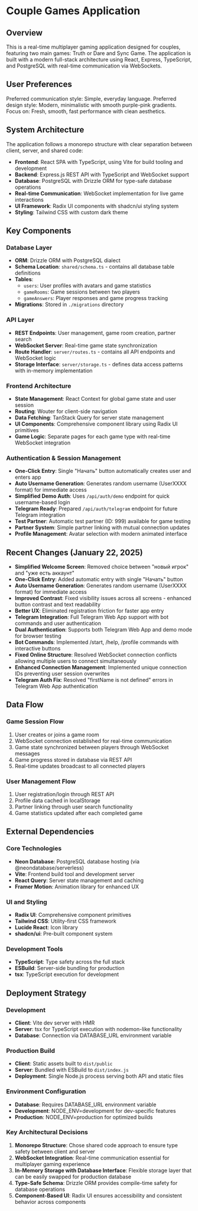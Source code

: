 # Couple Games Application

## Overview

This is a real-time multiplayer gaming application designed for couples, featuring two main games: Truth or Dare and Sync Game. The application is built with a modern full-stack architecture using React, Express, TypeScript, and PostgreSQL with real-time communication via WebSockets.

## User Preferences

Preferred communication style: Simple, everyday language.
Preferred design style: Modern, minimalistic with smooth purple-pink gradients.
Focus on: Fresh, smooth, fast performance with clean aesthetics.

## System Architecture

The application follows a monorepo structure with clear separation between client, server, and shared code:

- **Frontend**: React SPA with TypeScript, using Vite for build tooling and development
- **Backend**: Express.js REST API with TypeScript and WebSocket support
- **Database**: PostgreSQL with Drizzle ORM for type-safe database operations
- **Real-time Communication**: WebSocket implementation for live game interactions
- **UI Framework**: Radix UI components with shadcn/ui styling system
- **Styling**: Tailwind CSS with custom dark theme

## Key Components

### Database Layer
- **ORM**: Drizzle ORM with PostgreSQL dialect
- **Schema Location**: `shared/schema.ts` - contains all database table definitions
- **Tables**:
  - `users`: User profiles with avatars and game statistics
  - `gameRooms`: Game sessions between two players
  - `gameAnswers`: Player responses and game progress tracking
- **Migrations**: Stored in `./migrations` directory

### API Layer
- **REST Endpoints**: User management, game room creation, partner search
- **WebSocket Server**: Real-time game state synchronization
- **Route Handler**: `server/routes.ts` - contains all API endpoints and WebSocket logic
- **Storage Interface**: `server/storage.ts` - defines data access patterns with in-memory implementation

### Frontend Architecture
- **State Management**: React Context for global game state and user session
- **Routing**: Wouter for client-side navigation
- **Data Fetching**: TanStack Query for server state management
- **UI Components**: Comprehensive component library using Radix UI primitives
- **Game Logic**: Separate pages for each game type with real-time WebSocket integration

### Authentication & Session Management  
- **One-Click Entry**: Single "Начать" button automatically creates user and enters app
- **Auto Username Generation**: Generates random username (UserXXXX format) for immediate access
- **Simplified Demo Auth**: Uses `/api/auth/demo` endpoint for quick username-based login
- **Telegram Ready**: Prepared `/api/auth/telegram` endpoint for future Telegram integration
- **Test Partner**: Automatic test partner (ID: 999) available for game testing
- **Partner System**: Simple partner linking with mutual connection updates
- **Profile Management**: Avatar selection with modern animated interface

## Recent Changes (January 22, 2025)
- **Simplified Welcome Screen**: Removed choice between "новый игрок" and "уже есть аккаунт"
- **One-Click Entry**: Added automatic entry with single "Начать" button
- **Auto Username Generation**: Generates random username (UserXXXX format) for immediate access
- **Improved Contrast**: Fixed visibility issues across all screens - enhanced button contrast and text readability
- **Better UX**: Eliminated registration friction for faster app entry
- **Telegram Integration**: Full Telegram Web App support with bot commands and user authentication
- **Dual Authentication**: Supports both Telegram Web App and demo mode for browser testing
- **Bot Commands**: Implemented /start, /help, /profile commands with interactive buttons
- **Fixed Online Structure**: Resolved WebSocket connection conflicts allowing multiple users to connect simultaneously
- **Enhanced Connection Management**: Implemented unique connection IDs preventing user session overwrites
- **Telegram Auth Fix**: Resolved "firstName is not defined" errors in Telegram Web App authentication

## Data Flow

### Game Session Flow
1. User creates or joins a game room
2. WebSocket connection established for real-time communication
3. Game state synchronized between players through WebSocket messages
4. Game progress stored in database via REST API
5. Real-time updates broadcast to all connected players

### User Management Flow
1. User registration/login through REST API
2. Profile data cached in localStorage
3. Partner linking through user search functionality
4. Game statistics updated after each completed game

## External Dependencies

### Core Technologies
- **Neon Database**: PostgreSQL database hosting (via @neondatabase/serverless)
- **Vite**: Frontend build tool and development server
- **React Query**: Server state management and caching
- **Framer Motion**: Animation library for enhanced UX

### UI and Styling
- **Radix UI**: Comprehensive component primitives
- **Tailwind CSS**: Utility-first CSS framework
- **Lucide React**: Icon library
- **shadcn/ui**: Pre-built component system

### Development Tools
- **TypeScript**: Type safety across the full stack
- **ESBuild**: Server-side bundling for production
- **tsx**: TypeScript execution for development

## Deployment Strategy

### Development
- **Client**: Vite dev server with HMR
- **Server**: tsx for TypeScript execution with nodemon-like functionality
- **Database**: Connection via DATABASE_URL environment variable

### Production Build
- **Client**: Static assets built to `dist/public`
- **Server**: Bundled with ESBuild to `dist/index.js`
- **Deployment**: Single Node.js process serving both API and static files

### Environment Configuration
- **Database**: Requires DATABASE_URL environment variable
- **Development**: NODE_ENV=development for dev-specific features
- **Production**: NODE_ENV=production for optimized builds

### Key Architectural Decisions

1. **Monorepo Structure**: Chose shared code approach to ensure type safety between client and server
2. **WebSocket Integration**: Real-time communication essential for multiplayer gaming experience
3. **In-Memory Storage with Database Interface**: Flexible storage layer that can be easily swapped for production database
4. **Type-Safe Schema**: Drizzle ORM provides compile-time safety for database operations
5. **Component-Based UI**: Radix UI ensures accessibility and consistent behavior across components